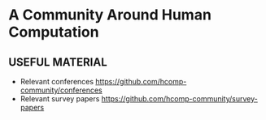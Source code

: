 # A Community Around Human Computation

## USEFUL MATERIAL

* Relevant conferences https://github.com/hcomp-community/conferences
* Relevant survey papers https://github.com/hcomp-community/survey-papers

